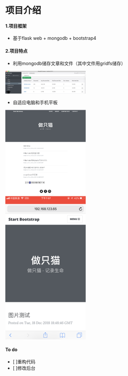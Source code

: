 # 项目介绍

#### 1.项目框架
* 基于flask web + mongodb + bootstrap4


#### 2.项目特点
* 利用mongodb储存文章和文件（其中文件用gridfs储存）

<img src="/readme_1.png" width="50%"  height="50%">

* 自适应电脑和手机平板

<img src="/readme_2.png" width="50%"  height="50%">
<img src="/readme_3.png" width="50%"  height="50%">


#### To do

* [ ]重构代码
* [ ]修改后台

